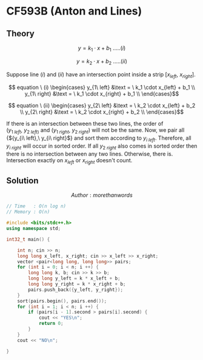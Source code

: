 # CF593B (Anton and Lines)
## Theory
$$y = k_1 \cdot x + b_1\  .....(i)$$

$$y = k_2 \cdot x + b_2\  .....(ii)$$

Suppose line $(i)$ and $(ii)$ have an intersection point inside a strip $[x_{left},\ x_{right}]$.

$$ equation \ (i) \begin{cases}
y_{1\ left} &\text = \ k_1 \cdot x_{left} + b_1 \\ 
y_{1\ right} &\text = \ k_1 \cdot x_{right} + b_1 \\
\end{cases}$$ 

$$ equation \ (ii) \begin{cases}
y_{2\ left} &\text = \ k_2 \cdot x_{left} + b_2 \\ 
y_{2\ right} &\text = \ k_2 \cdot x_{right} + b_2 \\
\end{cases}$$

If there is an intersection between these two lines, the order of $(y_{1\ left},\ y_{2\ left)}$ and $(y_{1\ right},\ y_{2\ right})$ will not be the same. Now, we pair all {${y_{i\ left},\ y_{i\ right}$} and sort them according to $y_{i\ left}$. Therefore, all $y_{i\ right}$ will occur in sorted order. If all $y_{2\ right}$ also comes in sorted order then there is no intersection between any two lines. Otherwise, there is. Intersection exactly on $x_{left}$ or $x_{right}$ doesn't count. 

## Solution
$$ Author : morethanwords $$

```c++
// Time   : O(n log n)
// Memory : O(n)

#include <bits/stdc++.h>
using namespace std;

int32_t main() {

    int n; cin >> n;
    long long x_left, x_right; cin >> x_left >> x_right;
    vector <pair<long long, long long>> pairs;
    for (int i = 0; i < n; i ++) {
        long long k, b; cin >> k >> b;
        long long y_left = k * x_left + b;
        long long y_right = k * x_right + b;
        pairs.push_back({y_left, y_right});
    }
    sort(pairs.begin(), pairs.end());
    for (int i = 1; i < n; i ++) {
        if (pairs[i - 1].second > pairs[i].second) {
            cout << "YES\n";
            return 0;
        }
    }
    cout << "NO\n";

}
```

